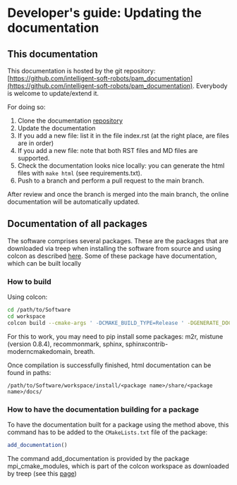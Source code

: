 # Developer's guide: Updating the documentation

## This documentation

This documentation is hosted by the git repository: [https://github.com/intelligent-soft-robots/pam_documentation](https://github.com/intelligent-soft-robots/pam_documentation).
Everybody is welcome to update/extend it.

For doing so:

1. Clone the documentation [repository](https://github.com/intelligent-soft-robots/pam_documentation)
2. Update the documentation
3. If you add a new file: list it in the file index.rst (at the right place, are files are in order)
4. If you add a new file: note that both RST files and MD files are supported. 
5. Check the documentation looks nice locally: you can generate the html files with ```make html``` (see requirements.txt).
6. Push to a branch and perform a pull request to the main branch.

After review and once the branch is merged into the main branch, the online documentation will be automatically updated.

## Documentation of all packages

The software comprises several packages.
These are the packages that are downloaded via treep when installing the software from source and using colcon as described [here](A1_overview_and_installation).
Some of these package have documentation, which can be built locally

### How to build

Using colcon:

```bash
cd /path/to/Software
cd workspace
colcon build --cmake-args ' -DCMAKE_BUILD_TYPE=Release ' -DGENERATE_DOCUMENTATION=ON
```

For this to work, you may need to pip install some packages: m2r, mistune (version 0.8.4), recommonmark, sphinx, sphinxcontrib-moderncmakedomain, breath.

Once compilation is successfully finished, html documentation can be found in paths:

```
/path/to/Software/workspace/install/<package name>/share/<package name>/docs/
```

### How to have the documentation building for a package

To have the documentation built for a package using the method above, this command has to be added to
the ```CMakeLists.txt``` file of the package:

```cmake
add_documentation()
```

The command add_documentation is provided by the package mpi_cmake_modules, which is part of the colcon workspace
as downloaded by treep (see this [page](A1_overview_and_installation))








